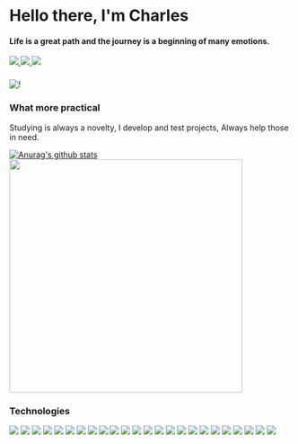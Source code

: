 # Hello there, I'm Charles
#### Life is a great path and the journey is a beginning of many emotions.

<div>
    <a target="_blank" href="https://github.com/charleslana">
        <img src="https://img.shields.io/badge/Github-000000?style=for-the-badge&logo=Github&logoColor=white&color=181717">
    </a>
    <a target="_blank" href="https://www.linkedin.com/in/charleslana">
        <img src="https://img.shields.io/badge/LinkedIn-0077B5?style=for-the-badge&logo=linkedin&logoColor=white&color=0a66c2">
    </a>
    <a target="_blank" href="https://play.google.com/store/apps/developer?id=Charles+Lana">
        <img src="https://img.shields.io/badge/Play Store-48ff48?style=for-the-badge&logo=googleplay&logoColor=white&color=414141">
    </a>
</div>

###
![!](https://komarev.com/ghpvc/?username=charleslana&color=006699)

### What more practical
Studying is always a novelty, I develop and test projects, Always help those in need.

[![Anurag's github stats](https://github-readme-stats.vercel.app/api?username=charleslana&show_icons=true&theme=dracula)](https://github.com/anuraghazra/github-readme-stats)
<img width="415px" src="https://github-readme-stats.vercel.app/api/top-langs/?username=charleslana&langs_count=10&theme=dracula&layout=compact"/>

### Technologies

![](https://img.shields.io/badge/OS-Linux-informational?style=flat&logo=linux&logoColor=black&color=fcc624)
![](https://img.shields.io/badge/-JavaScript-informational?style=flat&logo=javascript&logoColor=black&color=f7df1e)
![](https://img.shields.io/badge/-TypeScript-informational?style=flat&logo=typescript&logoColor=white&color=3178c6)
![](https://img.shields.io/badge/Dart-informational?style=flat&logo=dart&logoColor=white&color=0175c2)
![](https://img.shields.io/badge/Front-ReactJs-informational?style=flat&logo=react&logoColor=black&color=61dafb)
![](https://img.shields.io/badge/Back-NodeJs-informational?style=flat&logo=node.js&logoColor=white&color=339933)
![](https://img.shields.io/badge/Front-Angular-informational?style=flat&logo=angular&logoColor=white&color=dd0031)
![](https://img.shields.io/badge/Front-Flutter-informational?style=flat&logo=flutter&logoColor=white&color=02569b)
![](https://img.shields.io/badge/Front-React%20Native-informational?style=flat&logo=react&logoColor=white&color=cyan)
![](https://img.shields.io/badge/Tools-Postman-informational?style=flat&logo=postman&logoColor=white&color=ff6c37)
![](https://img.shields.io/badge/Test-Cypress-informational?style=flat&logo=cypress&logoColor=white&color=17202c)
![](https://img.shields.io/badge/Test-Selenium-informational?style=flat&logo=selenium&logoColor=white&color=43b02a)
![](https://img.shields.io/badge/Back-NestJs-informational?style=flat&logo=nestjs&logoColor=white&color=e0234e)
![](https://img.shields.io/badge/Back-Spring%20Boot-informational?style=flat&logo=spring-boot&logoColor=white&color=6db33f)
![](https://img.shields.io/badge/Back-Java-informational?style=flat&logo=java&logoColor=white&color=007396)
![](https://img.shields.io/badge/Test-Protractor-informational?style=flat&logo=protractor&logoColor=white&color=ed163a)
![](https://img.shields.io/badge/Tools-Insomnia-informational?style=flat&logo=insomnia&logoColor=white&color=5849be)
![](https://img.shields.io/badge/Tools-IntelliJ%20IDEA-informational?style=flat&logo=intellijidea&logoColor=white&color=black)
![](https://img.shields.io/badge/Tools-WebStorm-informational?style=flat&logo=webstorm&logoColor=white&color=black)
![](https://img.shields.io/badge/Tools-Visual%20Studio%20Code-informational?style=flat&logo=visualstudiocode&logoColor=white&color=007acc)
![](https://img.shields.io/badge/Tools-Expo-informational?style=flat&logo=expo&logoColor=white&color=106CB0)
![](https://img.shields.io/badge/Test-Puppeteer-informational?style=flat&logo=puppeteer&logoColor=white&color=40B5A4)
![](https://img.shields.io/badge/Front-VueJs-informational?style=flat&logo=vue.js&logoColor=white&color=4FC08D)
![](https://img.shields.io/badge/Test-Playwright-informational?style=flat&logo=playwright&logoColor=white&color=2EAD33)
